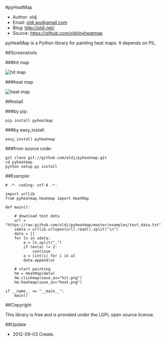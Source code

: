 #pyHeatMap

 * Author: oldj
 * Email: oldj.wu@gmail.com
 * Blog: http://oldj.net/
 * Source: https://github.com/oldj/pyheatmap


pyHeatMap is a Python library for painting heat maps. It depends on PIL.


##Screenshots

###hit map

![hit map](https://raw.github.com/oldj/pyheatmap/master/examples/hit.png)

###heat map

![heat map](https://raw.github.com/oldj/pyheatmap/master/examples/heat.png)


##Install

###by pip:

    pip install pyheatmap

###by easy_install:

    easy_install pyheatmap


###from source code:

    git clone git://github.com/oldj/pyheatmap.git
    cd pyheatmap
    python setup.py install


##Example:

    # -*- coding: utf-8 -*-

    import urllib
    from pyheatmap.heatmap import HeatMap

    def main():

        # download test data
        url = "https://raw.github.com/oldj/pyheatmap/master/examples/test_data.txt"
        sdata = urllib.urlopen(url).read().split("\n")
        data = []
        for ln in sdata:
            a = ln.split(",")
            if len(a) != 2:
                continue
            a = [int(i) for i in a]
            data.append(a)

        # start painting
        hm = HeatMap(data)
        hm.clickmap(save_as="hit.png")
        hm.heatmap(save_as="heat.png")

    if __name__ == "__main__":
        main()


##Copyright

 This library is free and is provided under the LGPL open source license.


##Update

 - 2012-09-03 Create.




